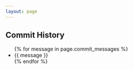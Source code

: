 ```yaml
---
layout: page
---
```

<h2>Commit History</h2>
<ul>{% for message in page.commit_messages %}
  <li>{{ message }}</li>{% endfor %}
</ul>
